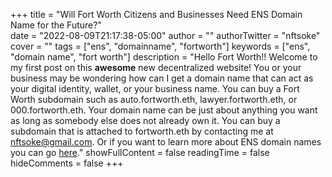 +++
title = "Will Fort Worth Citizens and Businesses Need ENS Domain Name for the Future?"  
date = "2022-08-09T21:17:38-05:00"
author = ""
authorTwitter = "nftsoke" 
cover = ""
tags = ["ens", "domainname", "fortworth"]
keywords = ["ens", "domain name", "fort worth"] 
description = "Hello Fort Worth!! Welcome to my first post on this **awesome** new decentralized website! You or your business may be wondering how can I get a domain name that can act as your digital identity, wallet, or your business name. You can buy a Fort Worth subdomain such as auto.fortworth.eth, lawyer.fortworth.eth, or 000.fortworth.eth. Your domain name can be just about anything you want as long as somebody else does not already own it. You can buy a subdomain that is attached to fortworth.eth by contacting me at nftsoke@gmail.com. Or if you want to learn more about ENS domain names you can go [here](https://ens.domains)."
showFullContent = false
readingTime = false
hideComments = false
+++
